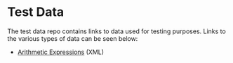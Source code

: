 # Test Data

The test data repo contains links to data used for testing purposes. 
Links to the various types of data can be seen below:

- [Arithmetic Expressions](arithmetic-expression-trees/) (XML)
